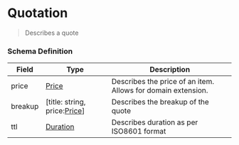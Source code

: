 Quotation
===
>Describes a quote

### Schema Definition

|**Field**|**Type**|**Description**|
|---------|--------|---------------|
|price|[Price](/Core/Latest/02_Schemas/price)|Describes the price of an item. Allows for domain extension.
|breakup|[title: string, price:[Price](/Core/Latest/02_Schemas/price)]| Describes the breakup of the quote
|ttl|[Duration](/Core/Latest/02_Schemas/duration)|Describes duration as per ISO8601 format
